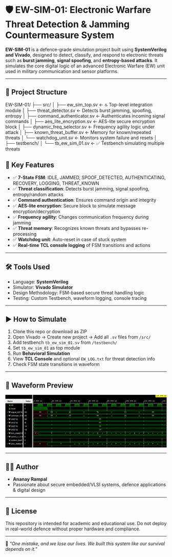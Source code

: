 # 🛡️ EW-SIM-01: Electronic Warfare Threat Detection & Jamming Countermeasure System

**EW-SIM-01** is a defence-grade simulation project built using **SystemVerilog and Vivado**, designed to detect, classify, and respond to electronic threats such as **burst jamming**, **signal spoofing**, and **entropy-based attacks**. It simulates the core digital logic of an advanced Electronic Warfare (EW) unit used in military communication and sensor platforms.

---

## 📁 Project Structure

EW-SIM-01/
├── src/
│ ├── ew_sim_top.sv ← 🔝 Top-level integration module
│ ├── threat_detector.sv ← Detects burst jamming, spoofing, entropy
│ ├── command_authenticator.sv ← Authenticates incoming signal commands
│ ├── aes_lite_encryption.sv ← AES-lite secure encryption block
│ ├── dynamic_freq_selector.sv ← Frequency agility logic under attack
│ ├── known_threat_buffer.sv ← Memory for known/repeated threats
│ └── watchdog_unit.sv ← Monitors system failure and resets
│
├── testbench/
│ └── tb_ew_sim_01.sv ← ✅ Testbench simulating multiple threats


## 🧠 Key Features

- ✅ **7-State FSM**: IDLE, JAMMED, SPOOF_DETECTED, AUTHENTICATING, RECOVERY, LOGGING, THREAT_KNOWN
- ✅ **Threat classification**: Detects burst jamming, signal spoofing, entropy/random attacks
- ✅ **Command authentication**: Ensures command origin and integrity
- ✅ **AES-lite encryption**: Secure block to simulate message encryption/decryption
- ✅ **Frequency agility**: Changes communication frequency during jamming
- ✅ **Threat memory**: Recognizes known threats and bypasses re-processing
- ✅ **Watchdog unit**: Auto-reset in case of stuck system
- ✅ **Real-time TCL console logging** of FSM transitions and actions

---

## 🛠️ Tools Used

- Language: **SystemVerilog**
- Simulator: **Vivado Simulator**
- Design Methodology: FSM-based secure threat handling logic
- Testing: Custom Testbench, waveform logging, console tracing

---

## ▶️ How to Simulate

1. Clone this repo or download as ZIP  
2. Open Vivado → Create new project → Add all `.sv` files from `/src/`  
3. Add testbench `tb_ew_sim_01.sv` from `/testbench/`  
4. Set `tb_ew_sim_01` as top module  
5. Run **Behavioral Simulation**
6. View **TCL Console** and optional `EW_LOG.txt` for threat detection info  
7. Check FSM state transitions in waveform

---

## 📸 Waveform Preview



![Waveform](waveform.png)

---

## 👨‍💻 Author

- **Ananay Rampal**
- Passionate about secure embedded/VLSI systems, defence applications & digital design

---

## 📜 License

This repository is intended for academic and educational use. Do not deploy in real-world defence without proper hardware and compliance.

---

🫡 _"One mistake, and we lose our lives. We built this system like our survival depends on it."_  
